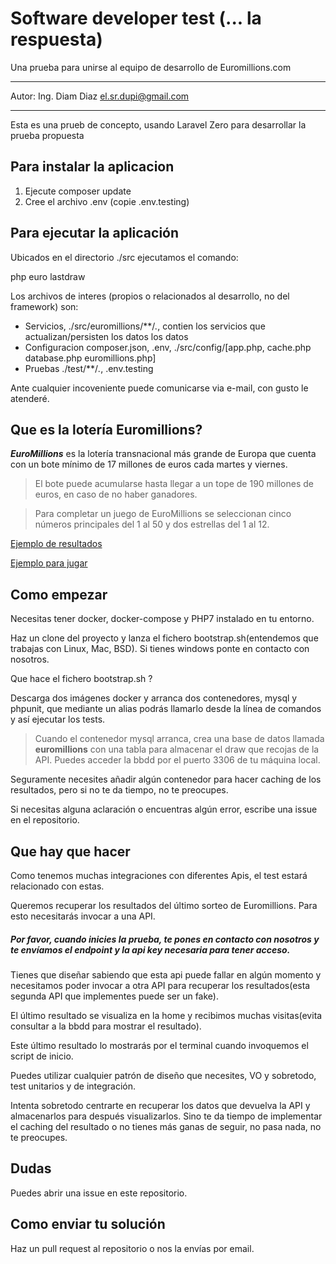 # Software developer test (... la respuesta) #
Una prueba para unirse al equipo de desarrollo de Euromillions.com

***
Autor: Ing. Diam Diaz
el.sr.dupi@gmail.com
***

Esta es una prueb de concepto, usando Laravel Zero para desarrollar la prueba propuesta

## Para instalar la aplicacion ##

1. Ejecute composer update
1. Cree el archivo .env (copie .env.testing)

## Para ejecutar la aplicación ##

Ubicados en el directorio ./src ejecutamos el comando:

php euro lastdraw



Los archivos de interes (propios o relacionados al desarrollo, no del framework) son:


* Servicios, ./src/euromillions/**/*.*, contien los servicios que actualizan/persisten los datos los datos
* Configuracion composer.json, .env, ./src/config/[app.php, cache.php database.php euromillions.php]
* Pruebas ./test/**/*.*, .env.testing

Ante cualquier incoveniente puede comunicarse via e-mail, con gusto le atenderé.


## Que es la lotería Euromillions? 

***EuroMillions*** es la lotería transnacional más grande de Europa que cuenta con un bote mínimo de 17 millones de euros cada martes y viernes. 
> El bote puede acumularse hasta llegar a un tope de 190 millones de euros, en caso de no haber ganadores.  

> Para completar un juego de EuroMillions se seleccionan cinco números principales del 1 al 50 y dos estrellas del 1 al 12.


[Ejemplo de resultados](https://euromillions.com/es/euromillions/resultados)

[Ejemplo para jugar](https://euromillions.com/es/euromillions/jugar) 

## Como empezar

Necesitas tener docker, docker-compose y PHP7 instalado en tu entorno.

Haz un clone del proyecto y lanza el fichero bootstrap.sh(entendemos que trabajas con Linux, Mac, BSD). Si tienes
windows ponte en contacto con nosotros.

Que hace el fichero bootstrap.sh ?

Descarga dos imágenes docker y arranca dos contenedores, mysql y phpunit, que mediante un alias podrás llamarlo desde 
la línea de comandos y así ejecutar los tests.

> Cuando el contenedor mysql arranca, crea una base de datos llamada **euromillions** con una tabla para almacenar el draw
que recojas de la API. Puedes acceder la bbdd por el puerto 3306 de tu máquina local.

Seguramente necesites añadir algún contenedor para hacer caching de los resultados, pero si no te da tiempo, no te preocupes.

Si necesitas alguna aclaración o encuentras algún error, escribe una issue en el repositorio. 

## Que hay que hacer

Como tenemos muchas integraciones con diferentes Apis, el test estará relacionado con estas.

Queremos recuperar los resultados del último sorteo de Euromillions. Para esto necesitarás
invocar a una API.

##### Por favor, cuando inicies la prueba, te pones en contacto con nosotros y te envíamos el endpoint y la api key necesaria para tener acceso. 

Tienes que diseñar sabiendo que esta api puede fallar en algún momento y necesitamos poder invocar a otra API para recuperar los
resultados(esta segunda API que implementes puede ser un fake).

El último resultado se visualiza en la home y recibimos muchas visitas(evita consultar a la bbdd para mostrar el resultado).

Este último resultado lo mostrarás por el terminal cuando invoquemos el script de inicio.

Puedes utilizar cualquier patrón de diseño que necesites, VO y sobretodo, test unitarios y de integración.

Intenta sobretodo centrarte en recuperar los datos que devuelva la API y almacenarlos para después visualizarlos. Sino te da tiempo de implementar el caching del resultado o no tienes más
ganas de seguir, no pasa nada, no te preocupes.

## Dudas

Puedes abrir una issue en este repositorio.

## Como enviar tu solución

Haz un pull request al repositorio o nos la envías por email. 
